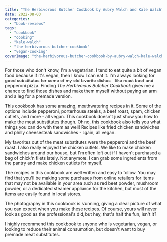 ```yaml
---
title: "The Herbivorous Butcher Cookbook by Aubry Walch and Kale Walch"
date: 2022-08-03
categories: 
  - "book-reviews"
tags: 
  - "cookbook"
  - "cooking"
  - "kale-walch"
  - "the-herbivorous-butcher-cookbook"
  - "vegan-cooking"
coverImage: "the-herbivorous-butcher-cookbook-by-aubry-walch-kale-walch.jpg"
---
```


For those who don't know, I'm a vegetarian. I tend to eat quite a bit of vegan food because if it's vegan, then I know I can eat it. I'm always looking for good substitutes for some of my old favorite dishes - like roast beef and pepperoni pizza. Finding _The Herbivorous Butcher Cookbook_ gives me a chance to find those dishes and make them myself without paying an arm and a leg for a premade version.

This cookbook has some amazing, mouthwatering recipes in it. Some of the options include pepperoni, porterhouse steaks, a beef roast, spam, chicken cutlets, and more - all vegan. This cookbook doesn't just show you how to make the meat substitutes though. Oh no, this cookbook also tells you what things you can do with them as well! Recipes like fried chicken sandwiches and philly cheesesteak sandwiches - again, all vegan.

My favorites out of the meat substitutes were the pepperoni and the beef roast. I also really enjoyed the chicken cutlets. We like to make chicken sandwiches around our house, but I'm often left out if I haven't purchased a bag of chick'n filets lately. Not anymore. I can grab some ingredients from the pantry and make chicken cutlets for myself.

The recipes in this cookbook are well written and easy to follow. You may find that you'll be making some purchases from online retailers for items that may not be available in your area such as red beet powder, mushroom powder, or a dedicated steamer appliance for the kitchen, but most of the items are easily found in local stores.

The photography in this cookbook is stunning, giving a clear picture of what you can expect when you make these recipes. Of course, yours will never look as good as the professional's did, but hey, that's half the fun, isn't it?

I highly recommend this cookbook to anyone who is vegetarian, vegan, or looking to reduce their animal consumption, but doesn't want to buy premade meat substitutes.
